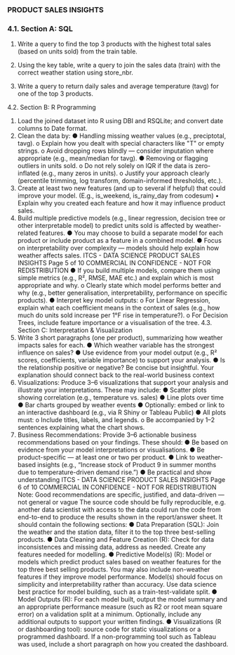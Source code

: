 ### PRODUCT SALES INSIGHTS

### 4.1. Section A: SQL 

1. Write a query to find the top 3 products with the highest total sales (based on units 
sold) from the train table.

2. Using the key table, write a query to join the sales data (train) with the correct 
weather station using store_nbr.

3. Write a query to return daily sales and average temperature (tavg) for one of the top 3 
products.


4.2. Section B: R Programming 
1. Load the joined dataset into R using DBI and RSQLite; and convert date columns to Date
format.
2. Clean the data by:
● Handling missing weather values (e.g., preciptotal, tavg). 
o Explain how you dealt with special characters like "T" or empty strings.
o Avoid dropping rows blindly — consider imputation where appropriate 
(e.g., mean/median for tavg).
● Removing or flagging outliers in units sold. 
o Do not rely solely on IQR if the data is zero-inflated (e.g., many zeros 
in units).
o Justify your approach clearly (percentile trimming, log transform, 
domain-informed thresholds, etc.).
3. Create at least two new features (and up to several if helpful) that could improve your 
model. (E.g., is_weekend, is_rainy_day from codesum) 
• Explain why you created each feature and how it may influence product sales.
4. Build multiple predictive models (e.g., linear regression, decision tree or other 
interpretable model) to predict units sold is affected by weather-related features.
● You may choose to build a separate model for each product or include product 
as a feature in a combined model.
● Focus on interpretability over complexity — models should help explain how 
weather affects sales.
ITCS - DATA SCIENCE PRODUCT SALES INSIGHTS Page 5 of 10
COMMERCIAL IN CONFIDENCE - NOT FOR REDISTRIBUTION
● If you build multiple models, compare them using simple metrics (e.g., R²,
RMSE, MAE etc.) and explain which is most appropriate and why.
o Clearly state which model performs better and why (e.g., better 
generalisation, interpretability, performance on specific products).
● Interpret key model outputs:
o For Linear Regression, explain what each coefficient means in the 
context of sales (e.g., how much do units sold increase per 1°F rise in 
temperature?).
o For Decision Trees, include feature importance or a visualisation of the 
tree.
4.3. Section C: Interpretation & Visualization 
1. Write 3 short paragraphs (one per product), summarizing how weather impacts sales 
for each.
● Which weather variable has the strongest influence on sales?
● Use evidence from your model output (e.g., R² scores, coefficients, variable 
importance) to support your analysis.
● Is the relationship positive or negative?
Be concise but insightful. Your explanation should connect back to the real-world 
business context
2. Visualizations:
Produce 3–6 visualizations that support your analysis and illustrate your 
interpretations. These may include:
● Scatter plots showing correlation (e.g., temperature vs. sales)
● Line plots over time
● Bar charts grouped by weather events
● Optionally: embed or link to an interactive dashboard (e.g., via R Shiny or 
Tableau Public)
● All plots must:
o Include titles, labels, and legends.
o Be accompanied by 1–2 sentences explaining what the chart shows.
3. Business Recommendations: 
Provide 3–6 actionable business recommendations based on your findings. These 
should:
● Be based on evidence from your model interpretations or visualisations.
● Be product-specific — at least one or two per product.
● Link to weather-based insights (e.g., “Increase stock of Product 9 in summer 
months due to temperature-driven demand rise.”)
● Be practical and show understanding 
ITCS - DATA SCIENCE PRODUCT SALES INSIGHTS Page 6 of 10
COMMERCIAL IN CONFIDENCE - NOT FOR REDISTRIBUTION
Note: Good recommendations are specific, justified, and data-driven — not general or 
vague
The source code should be fully reproducible, e.g. another data scientist with access to the 
data could run the code from end-to-end to produce the results shown in the report/answer 
sheet. It should contain the following sections:
● Data Preparation (SQL): Join the weather and the station data, filter it to the top three 
best-selling products.
● Data Cleaning and Feature Creation (R): Check for data inconsistences and missing 
data, address as needed. Create any features needed for modelling. 
● Predictive Model(s) (R): Model or models which predict product sales based on weather 
features for the top three best selling products. You may also include non-weather 
features if they improve model performance. Model(s) should focus on simplicity and 
interpretability rather than accuracy. Use data science best practice for model building, 
such as a train-test-validate split.
● Model Outputs (R): For each model built, output the model summary and an 
appropriate performance measure (such as R2 or root mean square error) on a 
validation split at a minimum. Optionally, include any additional outputs to support your 
written findings.
● Visualizations (R or dashboarding tool): source code for static visualizations or a 
programmed dashboard. If a non-programming tool such as Tableau was used, include 
a short paragraph on how you created the dashboard.
